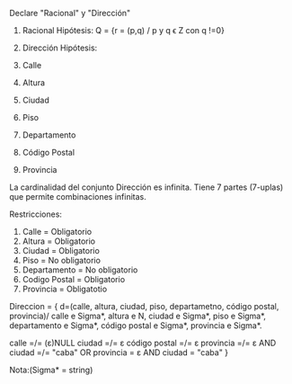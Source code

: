 Declare "Racional" y "Dirección"

1. Racional
Hipótesis:
Q = {r = (p,q) / p y q ϵ Z con q !=0}

2. Dirección
Hipótesis:
1. Calle
2. Altura
3. Ciudad
4. Piso
5. Departamento
6. Código Postal
7. Provincia

La cardinalidad del conjunto Dirección es infinita. Tiene 7 partes (7-uplas) que permite combinaciones infinitas.

Restricciones:

1. Calle = Obligatorio
2. Altura = Obligatorio
3. Ciudad = Obligatorio
4. Piso  = No obligatorio
5. Departamento = No obligatorio
6. Codigo Postal = Obligatorio
7. Provincia = Obligatotio
	
Direccion = { d=(calle, altura, ciudad, piso, departametno, código postal, provincia)/
 calle e Sigma*, altura e N, ciudad e Sigma*, piso e Sigma*, departamento e Sigma*, 
 código postal e Sigma*, provincia e Sigma*.

calle =/= (ε)NULL
ciudad =/= ε
código postal =/= ε
provincia =/= ε AND ciudad =/= "caba" OR provincia = ε AND ciudad = "caba" 
}

Nota:(Sigma* = string)
